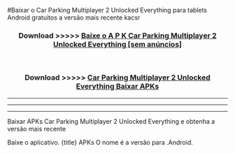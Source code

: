 #Baixar o Car Parking Multiplayer 2 Unlocked Everything   para tablets Android gratuitos a versão mais recente kacsr


<div align="center">
<h3>Download >>>>> <a href="https://pt-web.web.app/?pt= Car Parking Multiplayer 2 Unlocked Everything ">Baixe o A P K Car Parking Multiplayer 2 Unlocked Everything  [sem anúncios]</a></h3><br>

<h3>Download >>>>> <a href="https://pt-web.web.app/?pt= Car Parking Multiplayer 2 Unlocked Everything ">Car Parking Multiplayer 2 Unlocked Everything  Baixar APKs</a></h3>
</div>

----------------------------------------------------------

----------------------------------------------------------

----------------------------------------------------------

Baixar APKs Car Parking Multiplayer 2 Unlocked Everything  e obtenha a versão mais recente

Baixe o aplicativo. {title} APKs O nome é a versão para .Android.


